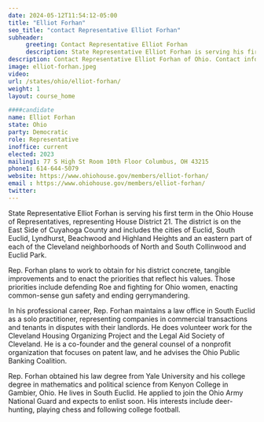```yaml
---
date: 2024-05-12T11:54:12-05:00
title: "Elliot Forhan"
seo_title: "contact Representative Elliot Forhan"
subheader:
     greeting: Contact Representative Elliot Forhan
     description: State Representative Elliot Forhan is serving his first term in the Ohio House of Representatives, representing House District 21. The district is on the East Side of Cuyahoga County and includes the cities of Euclid, South Euclid, Lyndhurst, Beachwood and Highland Heights and an eastern part of each of the Cleveland neighborhoods of North and South Collinwood and Euclid Park.
description: Contact Representative Elliot Forhan of Ohio. Contact information for Elliot Forhan includes email address, phone number, and mailing address.
image: elliot-forhan.jpeg
video:
url: /states/ohio/elliot-forhan/
weight: 1
layout: course_home

####candidate
name: Elliot Forhan
state: Ohio
party: Democratic
role: Representative
inoffice: current
elected: 2023
mailing1: 77 S High St Room 10th Floor Columbus, OH 43215
phone1: 614-644-5079
website: https://www.ohiohouse.gov/members/elliot-forhan/
email : https://www.ohiohouse.gov/members/elliot-forhan/
twitter: 
---
```

State Representative Elliot Forhan is serving his first term in the Ohio House of Representatives, representing House District 21. The district is on the East Side of Cuyahoga County and includes the cities of Euclid, South Euclid, Lyndhurst, Beachwood and Highland Heights and an eastern part of each of the Cleveland neighborhoods of North and South Collinwood and Euclid Park.

Rep. Forhan plans to work to obtain for his district concrete, tangible improvements and to enact the priorities that reflect his values. Those priorities include defending Roe and fighting for Ohio women, enacting common-sense gun safety and ending gerrymandering.

In his professional career, Rep. Forhan maintains a law office in South Euclid as a solo practitioner, representing companies in commercial transactions and tenants in disputes with their landlords. He does volunteer work for the Cleveland Housing Organizing Project and the Legal Aid Society of Cleveland. He is a co-founder and the general counsel of a nonprofit organization that focuses on patent law, and he advises the Ohio Public Banking Coalition.

Rep. Forhan obtained his law degree from Yale University and his college degree in mathematics and political science from Kenyon College in Gambier, Ohio. He lives in South Euclid. He applied to join the Ohio Army National Guard and expects to enlist soon. His interests include deer-hunting, playing chess and following college football.
